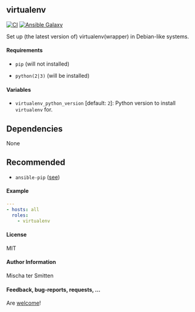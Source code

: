 ## virtualenv

[![CI](https://github.com/Oefenweb/ansible-virtualenv/workflows/CI/badge.svg)](https://github.com/Oefenweb/ansible-virtualenv/actions?query=workflow%3ACI)
[![Ansible Galaxy](http://img.shields.io/badge/ansible--galaxy-virtualenv-blue.svg)](https://galaxy.ansible.com/Oefenweb/virtualenv)

Set up (the latest version of) virtualenv(wrapper) in Debian-like systems.

#### Requirements

* `pip` (will not installed)

* `python(2|3)` (will be installed)

#### Variables

* `virtualenv_python_version` [default: `2`]: Python version to install `virtualenv` for.

## Dependencies

None

## Recommended

* `ansible-pip` ([see](https://github.com/Oefenweb/ansible-pip))

#### Example

```yaml
---
- hosts: all
  roles:
    - virtualenv
```

#### License

MIT

#### Author Information

Mischa ter Smitten

#### Feedback, bug-reports, requests, ...

Are [welcome](https://github.com/Oefenweb/ansible-virtualenv/issues)!
